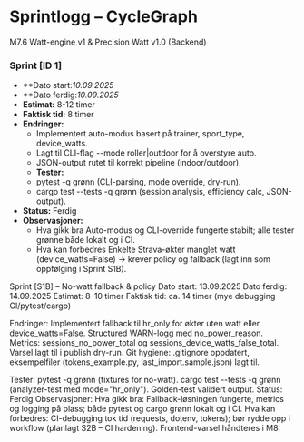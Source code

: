 # Sprintlogg – CycleGraph


M7.6 Watt-engine v1 & Precision Watt v1.0 (Backend)
### Sprint [ID 1]
- **Dato start:*10.09.2025*  
- **Dato ferdig:*10.09.2025*  
- **Estimat:** 8-12 timer  
- **Faktisk tid:** 8 timer  
- **Endringer:**  
  - Implementert auto-modus basert på trainer, sport_type, device_watts.
  - Lagt til CLI-flag --mode roller|outdoor for å overstyre auto.
  - JSON-output rutet til korrekt pipeline (indoor/outdoor). 
  - **Tester:**  
  - pytest -q grønn (CLI-parsing, mode override, dry-run).
  - cargo test --tests -q grønn (session analysis, efficiency calc, JSON-output). 
- **Status:** Ferdig  
- **Observasjoner:**  
  - Hva gikk bra  Auto-modus og CLI-override fungerte stabilt; alle tester grønne både lokalt og i CI.
  - Hva kan forbedres Enkelte Strava-økter manglet watt (device_watts=False) → krever policy og fallback (lagt inn som oppfølging i Sprint S1B). 


Sprint [S1B] – No-watt fallback & policy
Dato start: 13.09.2025
Dato ferdig: 14.09.2025
Estimat: 8–10 timer
Faktisk tid: ca. 14 timer (mye debugging CI/pytest/cargo)

Endringer:
Implementert fallback til hr_only for økter uten watt eller device_watts=False.
Structured WARN-logg med no_power_reason.
Metrics: sessions_no_power_total og sessions_device_watts_false_total.
Varsel lagt til i publish dry-run.
Git hygiene: .gitignore oppdatert, eksempelfiler (tokens_example.py, last_import.sample.json) lagt til.

Tester:
pytest -q grønn (fixtures for no-watt).
cargo test --tests -q grønn (analyzer-test med mode="hr_only").
Golden-test validert output.
Status: Ferdig
Observasjoner:
Hva gikk bra: Fallback-løsningen fungerte, metrics og logging på plass; både pytest og cargo grønn lokalt og i CI.
Hva kan forbedres: CI-debugging tok tid (requests, dotenv, tokens); bør rydde opp i workflow (planlagt S2B – CI hardening). Frontend-varsel håndteres i M8.